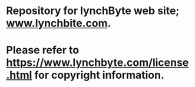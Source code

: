 # Repository for lynchByte web site; www.lynchbite.com.
# Please refer to https://www.lynchbyte.com/license.html for copyright information.
